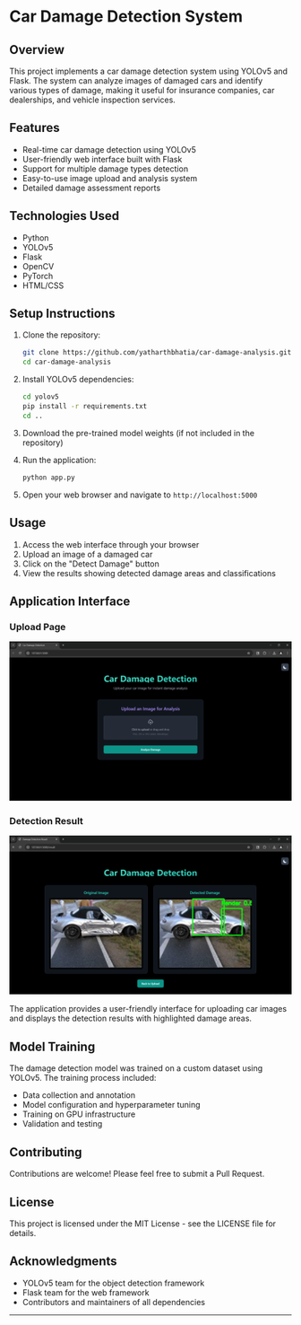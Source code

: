 # Car Damage Detection System

## Overview

This project implements a car damage detection system using YOLOv5 and Flask. The system can analyze images of damaged cars and identify various types of damage, making it useful for insurance companies, car dealerships, and vehicle inspection services.

## Features

- Real-time car damage detection using YOLOv5
- User-friendly web interface built with Flask
- Support for multiple damage types detection
- Easy-to-use image upload and analysis system
- Detailed damage assessment reports

## Technologies Used

- Python
- YOLOv5
- Flask
- OpenCV
- PyTorch
- HTML/CSS

## Setup Instructions

1. Clone the repository:
   ```bash
   git clone https://github.com/yatharthbhatia/car-damage-analysis.git
   cd car-damage-analysis
   ```

2. Install YOLOv5 dependencies:
   ```bash
   cd yolov5
   pip install -r requirements.txt
   cd ..
   ```

3. Download the pre-trained model weights (if not included in the repository)

4. Run the application:
   ```bash
   python app.py
   ```

5. Open your web browser and navigate to `http://localhost:5000`

## Usage

1. Access the web interface through your browser
2. Upload an image of a damaged car
3. Click on the "Detect Damage" button
4. View the results showing detected damage areas and classifications

## Application Interface

### Upload Page
![Upload Interface](docs/upload_interface.png)

### Detection Result
![Detection Result](docs/detection_result.png)

The application provides a user-friendly interface for uploading car images and displays the detection results with highlighted damage areas.

## Model Training

The damage detection model was trained on a custom dataset using YOLOv5. The training process included:
- Data collection and annotation
- Model configuration and hyperparameter tuning
- Training on GPU infrastructure
- Validation and testing

## Contributing

Contributions are welcome! Please feel free to submit a Pull Request.

## License

This project is licensed under the MIT License - see the LICENSE file for details.

## Acknowledgments

- YOLOv5 team for the object detection framework
- Flask team for the web framework
- Contributors and maintainers of all dependencies

---
